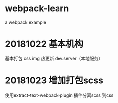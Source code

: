 # webpack-learn
a webpack  example
# 20181022 基本机构
  基本打包 css img 热更新 dev.server（本地服务）
# 20181023 增加打包scss
  使用extract-text-webpack-plugin 插件分离scss 到css
